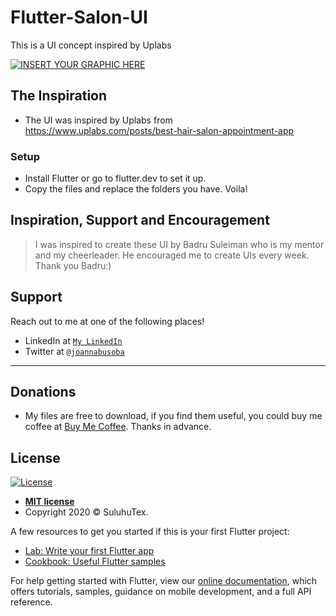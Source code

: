 # Flutter-Salon-UI
This is a UI concept inspired by Uplabs


[![INSERT YOUR GRAPHIC HERE](https://raw.githubusercontent.com/JoanNabusoba/flutter-salon-app/master/salon-app-banner.png)]()


## The Inspiration

- The UI was inspired by Uplabs from https://www.uplabs.com/posts/best-hair-salon-appointment-app

### Setup

- Install Flutter or go to flutter.dev to set it up.
- Copy the files and replace the folders you have. Voila! 


## Inspiration, Support and Encouragement

> I was inspired to create these UI by Badru Suleiman who is my mentor and my cheerleader. He encouraged me to create UIs every week. Thank you Badru:) 

## Support

Reach out to me at one of the following places!

- LinkedIn at <a href="https://www.linkedin.com/in/joan-nabusoba-b862969b/" target="_blank">`My LinkedIn`</a>
- Twitter at <a href="http://twitter.com/joannabusoba" target="_blank">`@joannabusoba`</a>

---

## Donations 

- My files are free to download, if you find them useful, you could buy me coffee at <a href="https://www.buymeacoffee.com/avYCx5i" target="_blank">Buy Me Coffee</a>. Thanks in advance.


## License

[![License](http://img.shields.io/:license-mit-blue.svg?style=flat-square)](http://badges.mit-license.org)

- **[MIT license](http://opensource.org/licenses/mit-license.php)**
- Copyright 2020 © SuluhuTex.

A few resources to get you started if this is your first Flutter project:

- [Lab: Write your first Flutter app](https://flutter.dev/docs/get-started/codelab)
- [Cookbook: Useful Flutter samples](https://flutter.dev/docs/cookbook)

For help getting started with Flutter, view our
[online documentation](https://flutter.dev/docs), which offers tutorials,
samples, guidance on mobile development, and a full API reference.

